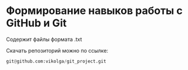 # Формирование навыков работы с GitHub и Git


Содержит файлы формата .txt


Скачать репозиторий можно по ссылке:

```python
git@github.com:vikolga/git_project.git

```